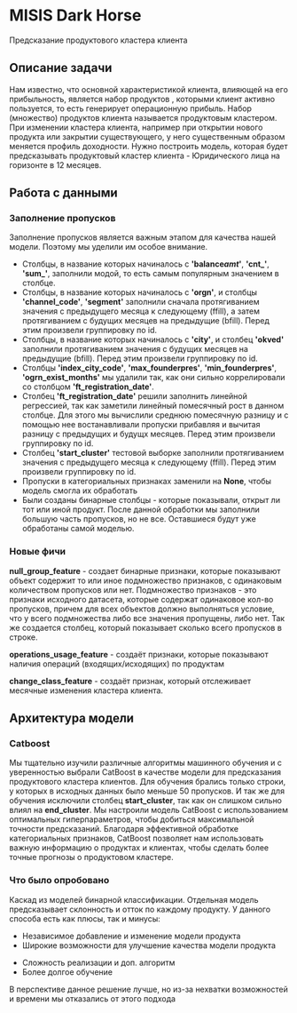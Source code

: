 # MISIS Dark Horse

Предсказание продуктового кластера клиента

## Описание задачи

Нам известно, что основной характеристикой клиента, влияющей на его прибыльность, является набор продуктов , которыми клиент активно пользуется, то есть генерирует операционную прибыль. Набор (множество) продуктов клиента называется продуктовым кластером. При изменении кластера клиента, например при открытии нового продукта или закрытии существующего, у него существенным образом меняется профиль доходности. Нужно построить модель, которая будет предсказывать продуктовый кластер клиента - Юридического лица на горизонте в 12 месяцев.

## Работа с данными

### Заполнение пропусков

Заполнение пропусков является важным этапом для качества нашей модели. Поэтому мы уделили им особое внимание.

- Столбцы, в название которых начиналось с **'balance*amt*'**, **'cnt\_'**, **'sum\_'**, заполнили модой, то есть самым популярным значением в столбце.
- Столбцы, в название которых начиналось с **'orgn'**, и столбцы **'channel_code'**, **'segment'** заполнили сначала протягиванием значения с предыдущего месяца к следующему (ffill), а затем протягиванием с будущих месяцев на предыдущие (bfill). Перед этим произвели группировку по id.
- Столбцы, в название которых начиналось с **'city'**, и столбец **'okved'** заполнили протягиванием значения с будущих месяцев на предыдущие (bfill). Перед этим произвели группировку по id.
- Столбцы **'index_city_code'**, **'max_founderpres'**, **'min_founderpres'**, **'ogrn_exist_months'** мы удалили так, как они сильно коррелировали со столбцом **'ft_registration_date'**.
- Столбец **'ft_registration_date'** решили заполнить линейной регрессией, так как заметили линейный помесячный рост в данном столбце. Для этого мы вычислили среднюю помесячную разницу и с помощью нее востанавливали пропуски прибавляя и вычитая разницу с предыдущих и будущх месяцев. Перед этим произвели группировку по id.
- Столбец **'start_cluster'** тестовой выборке заполнили протягиванием значения с предыдущего месяца к следующему (ffill). Перед этим произвели группировку по id.
- Пропуски в категориальных признаках заменили на **None**, чтобы модель смогла их обработать
- Были созданы бинарные столбцы - которые показывали, открыт ли тот или иной продукт.
  После данной обработки мы заполнили большую часть пропусков, но не все. Оставшиеся будут уже обработаны самой моделью.

### Новые фичи

**null_group_feature** - создает бинарные признаки, которые показывают объект содержит то или иное подмножество признаков, с одинаковым количеством пропусков или нет. Подмножество признаков - это признаки исходного датасета, которые содержат одинаковое кол-во пропусков, причем для всех объектов должно выполняться условие, что у всего подмножества либо все значения пропущены, либо нет. Так же создается столбец, который показывает сколько всего пропусков в строке.

**operations_usage_feature** - создаёт признаки, которые показывают наличия операций (входящих/исходящих) по продуктам

**change_class_feature** - создаёт признак, который отслеживает месячные изменения кластера клиента.

## Архитектура модели

### Catboost

Мы тщательно изучили различные алгоритмы машинного обучения и с уверенностью выбрали CatBoost в качестве модели для предсказания продуктового кластера клиентов. Для обучения брались только строки, у которых в исходных данных было меньше 50 пропусков. И так же для обучения исключили столбец **start_cluster**, так как он слишком сильно влиял на **end_cluster**. Мы настроили модель CatBoost с использованием оптимальных гиперпараметров, чтобы добиться максимальной точности предсказаний. Благодаря эффективной обработке категориальных признаков, CatBoost позволяет нам использовать важную информацию о продуктах и клиентах, чтобы сделать более точные прогнозы о продуктовом кластере.

### Что было опробовано

Каскад из моделей бинарной классификации. Отдельная модель предсказывает склонность и отток по каждому продукту. У данного способа есть как плюсы, так и минусы:

- Независимое добавление и изменение модели продукта
- Широкие возможности для улучшение качества модели продукта

* Сложность реализации и доп. алгоритм
* Более долгое обучение

В перспективе данное решение лучше, но из-за нехватки возможностей и времени мы отказались от этого подхода
